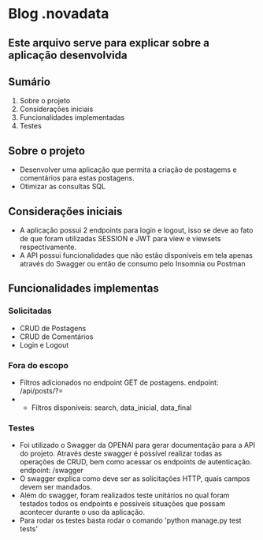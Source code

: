 # Blog .novadata

## Este arquivo serve para explicar sobre a aplicação desenvolvida

## Sumário
1. Sobre o projeto
2. Considerações iniciais
3. Funcionalidades implementadas
4. Testes


## Sobre o projeto
- Desenvolver uma aplicação que permita a criação de postagems e comentários para estas postagens.
- Otimizar as consultas SQL

## Considerações iniciais
- A aplicação possui 2 endpoints para login e logout, isso se deve ao fato de que foram utilizadas SESSION e JWT para view e viewsets respectivamente.
- A API possui funcionalidades que não estão disponíveis em tela apenas através do Swagger ou então de consumo pelo Insomnia ou Postman

## Funcionalidades implementas
### Solicitadas
- CRUD de Postagens
- CRUD de Comentários
- Login e Logout

### Fora do escopo
- Filtros adicionados no endpoint GET de postagens. endpoint: /api/posts/?=
- - Filtros disponíveis: search, data_inicial, data_final

### Testes
- Foi utilizado o Swagger da OPENAI para gerar documentação para a API do projeto. Através deste swagger é possível realizar todas as operações de CRUD, bem como acessar os endpoints de autenticação. endpoint: /swagger
- O swagger explica como deve ser as solicitações HTTP, quais campos devem ser mandados.
- Além do swagger, foram realizados teste unitários no qual foram testados todos os endpoints e possíveis situações que possam acontecer durante o uso da aplicação.
- Para rodar os testes basta rodar o comando 'python manage.py test tests'



